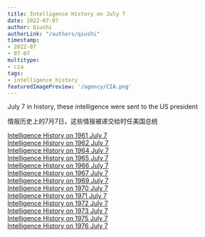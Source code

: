 ```yaml
---
title: Intelligence History on July 7
date: 2022-07-07
author: Qiushi 
authorLink: "/authors/qiushi"
timestamp: 
- 2022-07
- 07-07
multitype: 
- cia
tags: 
- intelligence_history
featuredImagePreview: '/agency/CIA.png'
---
```



July 7 in history, these intelligence were sent to the US president

情报历史上的7月7日，这些情报被递交给时任美国总统

<!--more-->







[Intelligence History on 1961 July 7](/dailybrief/1961-07-07)   
[Intelligence History on 1962 July 7](/dailybrief/1962-07-07)   
[Intelligence History on 1964 July 7](/dailybrief/1964-07-07)   
[Intelligence History on 1965 July 7](/dailybrief/1965-07-07)   
[Intelligence History on 1966 July 7](/dailybrief/1966-07-07)   
[Intelligence History on 1967 July 7](/dailybrief/1967-07-07)   
[Intelligence History on 1969 July 7](/dailybrief/1969-07-07)   
[Intelligence History on 1970 July 7](/dailybrief/1970-07-07)   
[Intelligence History on 1971 July 7](/dailybrief/1971-07-07)   
[Intelligence History on 1972 July 7](/dailybrief/1972-07-07)   
[Intelligence History on 1973 July 7](/dailybrief/1973-07-07)   
[Intelligence History on 1975 July 7](/dailybrief/1975-07-07)   
[Intelligence History on 1976 July 7](/dailybrief/1976-07-07)   
